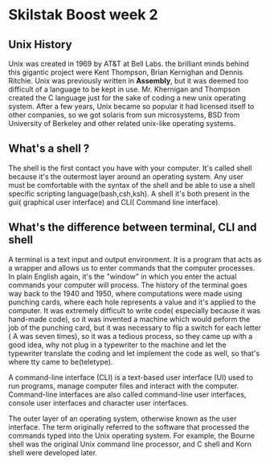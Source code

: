 # Skilstak Boost week 2

## Unix History

Unix was created in 1969 by AT&T at Bell Labs. the brilliant minds behind this gigantic project were Kent Thompson, Brian Kernighan and Dennis Ritchie. Unix was previously
written in **Assembly**, but it was deemed too difficult of a language to be kept in use. Mr. Khernigan and Thompson created the C language just for the sake of coding a new
unix operating system. After a few years, Unix became so popular it had licensed itself to other companies, so we got solaris from sun microsystems, BSD from University of
Berkeley and other related unix-like operating systems.

## What's a shell ?

The shell is the first contact you have with your computer. It's called  shell because it's the outermost layer around an operating system. Any user must be comfortable
with the syntax of the shell and be able to use a shell specific scripting language(bash,csh,ksh). A shell it's both present in the gui( graphical user interface) and
CLI( Command line interface).

## What's the difference between terminal, CLI and shell

A terminal is a text input and output environment. It is a program that acts as a wrapper and allows us to enter commands that the computer processes.
In plain English again, it's the "window" in which you enter the actual commands your computer will process. The history of the terminal goes way back to the 1940 and 1950, where
computations were made using punching cards, where each hole represents a value and it's applied to the computer. It was extremely difficult to write code( especially because
 it was hand-made code), so it was invented a machine which would peform the job of the punching card, but it was necessary to flip a switch for each letter ( A was seven times), so it was 
 a tedious process, so they came up with a good idea, why not plug in a typewriter to the machine and let the typewriter translate the coding and let implement the code as well, so that's where
 tty came to be(teletype).
 
 A command-line interface (CLI) is a text-based user interface (UI) used to run programs, manage computer files and interact with the computer. Command-line interfaces are also called command-line user interfaces, console user interfaces and character user interfaces.
 
 The outer layer of an operating system, otherwise known as the user interface. The term originally referred to the software that processed the commands typed into the Unix operating system. For example, the Bourne shell was the original Unix command line processor, and C shell and Korn shell were developed later.
